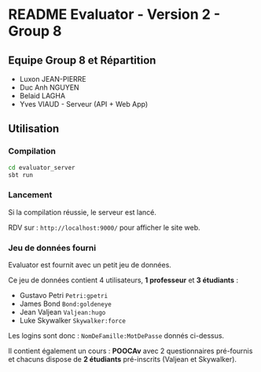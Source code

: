 # README Evaluator - Version 2 - Group 8

## Equipe Group 8 et Répartition

- Luxon JEAN-PIERRE
- Duc Anh NGUYEN
- Belaid LAGHA
- Yves VIAUD - Serveur (API + Web App)

## Utilisation

### Compilation

```bash
cd evaluator_server
sbt run
```

### Lancement

Si la compilation réussie, le serveur est lancé.

RDV sur : `http://localhost:9000/` pour afficher le site web.

### Jeu de données fourni

Evaluator est fournit avec un petit jeu de données.

Ce jeu de données contient 4 utilisateurs, **1 professeur** et **3 étudiants** :

  * Gustavo Petri `Petri:gpetri`
  * James Bond `Bond:goldeneye`
  * Jean Valjean `Valjean:hugo`
  * Luke Skywalker `Skywalker:force`

Les logins sont donc : `NomDeFamille:MotDePasse` donnés ci-dessus.

Il contient également un cours : **POOCAv** avec 2 questionnaires pré-fournis et chacuns dispose de **2 étudiants** pré-inscrits (Valjean et Skywalker).
